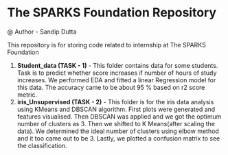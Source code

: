# The SPARKS Foundation Repository
@ Author - Sandip Dutta

This repository is for storing code related to internship at The SPARKS Foundation
1. **Student_data (TASK - 1)** - This folder contains data for some students. Task is to predict whether score increases if number of hours of study increases. We performed EDA and fitted a linear Regression model for this data. The accuracy came to be about 95 % based on r2 score metric.
2. **iris_Unsupervised (TASK - 2)** - This folder is for the iris data analysis using KMeans and DBSCAN algorithm. First plots were generated and features visualised. Then DBSCAN was applied and we got the optimum number of clusters as 3. Then we shifted to K Means(after scaling the data). We determined the ideal number of clusters using elbow method and it too came out to be 3. Lastly, we plotted a confusion matrix to see the classification.

